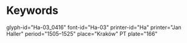 # Keywords
glyph-id="Ha-03_0416"
font-id="Ha-03"
printer-id="Ha"
printer="Jan Haller"
period="1505–1525"
place="Kraków"
PT plate="166"
